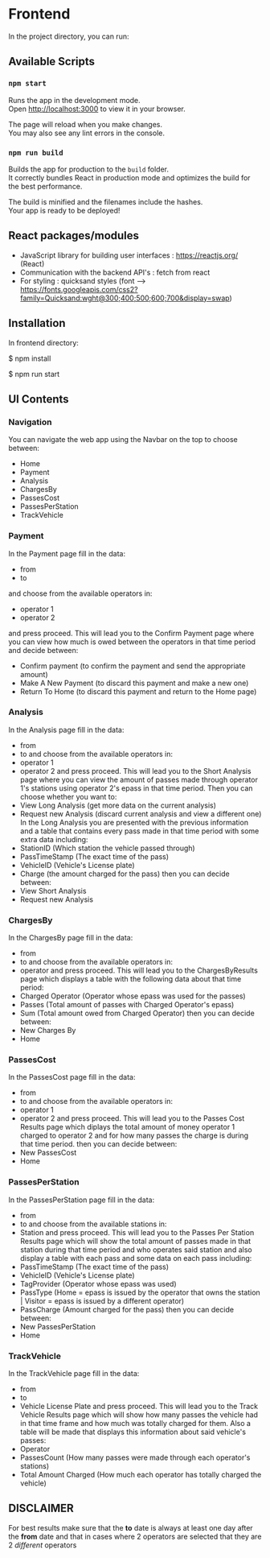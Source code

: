 # Frontend

In the project directory, you can run:
## Available Scripts
### `npm start`

Runs the app in the development mode.\
Open [http://localhost:3000](http://localhost:3000) to view it in your browser.

The page will reload when you make changes.\
You may also see any lint errors in the console.

### `npm run build`

Builds the app for production to the `build` folder.\
It correctly bundles React in production mode and optimizes the build for the best performance.

The build is minified and the filenames include the hashes.\
Your app is ready to be deployed!

## React packages/modules

* JavaScript library for building user interfaces : https://reactjs.org/ (React)
* Communication with the backend API's : fetch from react
* For styling : quicksand styles (font --> https://fonts.googleapis.com/css2?family=Quicksand:wght@300;400;500;600;700&display=swap)
## Installation 

In frontend directory:

$ npm install

$ npm run start

## UI Contents

### Navigation
You can navigate the web app using the Navbar on the top to choose between:
* Home
* Payment
* Analysis
* ChargesBy
* PassesCost
* PassesPerStation
* TrackVehicle
### Payment
In the Payment page fill in the data:
* from
* to

and choose from the available operators in:
* operator 1
* operator 2

and press proceed.
This will lead you to the Confirm Payment page where you can view how much is owed between the operators in that time period and decide between:
* Confirm payment        (to confirm the payment and send the appropriate amount)
* Make A New Payment     (to discard this payment and make a new one)
* Return To Home         (to discard this payment and return to the Home page)

### Analysis
In the Analysis page fill in the data:
* from
* to
and choose from the available operators in:
* operator 1
* operator 2
and press proceed.
This will lead you to the Short Analysis page where you can view the amount of passes made through operator 1's stations using operator 2's epass in that time period.
Then you can choose whether you want to:
* View Long Analysis    (get more data on the current analysis)
* Request new Analysis  (discard current analysis and view a different one)
In the Long Analysis you are presented with the previous information and a table that contains every pass made in that time period with some extra data including:
* StationID         (Which station the vehicle passed through)
* PassTimeStamp     (The exact time of the pass)
* VehicleID         (Vehicle's License plate)
* Charge            (the amount charged for the pass)
then you can decide between:
* View Short Analysis
* Request new Analysis

### ChargesBy
In the ChargesBy page fill in the data:
* from
* to
and choose from the available operators in:
* operator
and press proceed.
This will lead you to the ChargesByResults page which displays a table with the following data about that time period:
* Charged Operator  (Operator whose epass was used for the passes)
* Passes            (Total amount of passes with Charged Operator's epass)
* Sum               (Total amount owed from Charged Operator)
then you can decide between:
* New Charges By
* Home

### PassesCost
In the PassesCost page fill in the data:
* from
* to
and choose from the available operators in:
* operator 1
* operator 2
and press proceed.
This will lead you to the Passes Cost Results page which diplays the total amount of money operator 1 charged to operator 2 and for how many passes the charge is during that time period.
then you can decide between:
* New PassesCost
* Home

### PassesPerStation
In the PassesPerStation page fill in the data:
* from
* to
and choose from the available stations in:
* Station
and press proceed.
This will lead you to the Passes Per Station Results page which will show the total amount of passes made in that station during that time period and who operates said station and also display a table with each pass and some data on each pass including:
* PassTimeStamp     (The exact time of the pass)
* VehicleID         (Vehicle's License plate)
* TagProvider       (Operator whose epass was used)
* PassType          (Home = epass is issued by the operator that owns the station | Visitor = epass is issued by a different operator)
* PassCharge        (Amount charged for the pass)
then you can decide between:
* New PassesPerStation
* Home

### TrackVehicle
In the TrackVehicle page fill in the data:
* from
* to
* Vehicle License Plate
and press proceed.
This will lead you to the Track Vehicle Results page which will show how many passes the vehicle had in that time frame and how much was totally charged for them.
Also a table will be made that displays this information about said vehicle's passes:
* Operator              
* PassesCount           (How many passes were made through each operator's stations)
* Total Amount Charged  (How much each operator has totally charged the vehicle)

## DISCLAIMER
For best results make sure that the **to** date is always at least one day after the **from** date and that in cases where 2 operators are selected that they are 2 *different* operators